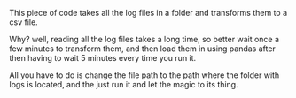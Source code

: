 This piece of code takes all the log files in a folder and transforms them to a csv file.

Why? well, reading all the log files takes a long time, so better wait once a few minutes to transform them, and then load them in using pandas after then having to wait 5 minutes every time you run it.

All you have to do is change the file path to the path where the folder with logs is located, and the just run it and let the magic to its thing.

